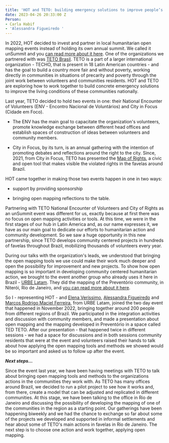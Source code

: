 ```yaml
---
title: 'HOT and TETO: building emergency solutions to improve people’s lives'
date: 2023-04-26 20:33:00 Z
Person:
- Carla Habif
- 'Alessandra Figueiredo '
---
```


In 2022, HOT decided to invest and partner in local humanitarian open mapping events instead of holding its own annual summit. We called it unSummit and you [can read more about it here](https://stories.hotosm.org/2022-hot-unsummit/). One of the organizations we partnered with was [TETO Brasil](https://teto.org.br/?gclid=CjwKCAjw586hBhBrEiwAQYEnHbibZuL_C0KQkjgAA5miu57bm-ZpBBQ5yIa0GbW2gjWvNLB7jJpTJxoCfBQQAvD_BwE). TETO is a part of a larger international organization - TECHO, that is present in 18 Latin American countries - and has the goal to build a country more fair and without poverty, working directly in communities in situations of precarity and poverty through the joint work between volunteers and communities residents. HOT and TETO are exploring how to work together to build concrete emergency solutions to improve the living conditions of these communities nationally.

Last year, TETO decided to hold two events in one: their National Encounter of Volunteers (ENV - Encontro Nacional de Voluntários) and City in Focus (Cidade em Foco).

* The ENV has the main goal to capacitate the organization's volunteers, promote knowledge exchange between different head offices and establish spaces of construction of ideas between volunteers and community members.

* City in Focus, by its turn, is an annual gathering with the intention of promoting debates and reflections around the right to the city. Since, 2021, from City in Focus, TETO has presented the [Map of Rights](https://teto.org.br/mapa-de-direitos/), a civic and open tool that makes visible the violated rights in the favelas around Brazil.

HOT came together in making those two events happen in one in two ways:

* support by providing sponsorship

* bringing open mapping reflections to the table.

Partnering with TETO National Encounter of Volunteers and City of Rights as an unSummit event was different for us, exactly because at first there was no focus on open mapping activities or tools. At this time, we were in the first stages of our hub in Latin America and, as our name expresses it, we have as our main goal to dedicate our efforts to humanitarian action and community development. So we saw a huge opportunity in this new partnership, since TETO develops community centered projects in hundreds of favelas throughout Brazil, mobilizing thousands of volunteers every year.

During our talks with the organization's leads, we understood that bringing the open mapping tools we use could make their work much deeper and open the possibility for improvement and new projects. To show how open mapping is so important in developing community centered humanitarian action, we brought to the event another group who already uses it here in Brazil - [URBE Latam](https://urbe-latam.cos.ufrj.br/). They did the mapping of the Preventório community, in Niterói, Rio de Janeiro, and [you can read more about it here](https://www.hotosm.org/updates/mapping-the-care-of-people-with-urbelatam/).

So I - representing HOT - and [Elena Veríssimo](mailto:elenaverissimo@poli.ufrj.br), [Alessandra Figueiredo](mailto:alessandrafigueiredo@poli.ufrj.br) and [Marcos Rodrigo Maciel Ferreira](mailto:marcosrodrigo@cos.ufrj.br), from URBE Latam, joined the two day event that happened in November 2022, bringing together around 200 people from different regions of Brazil. We participated in the integration activities and discussion with community members, and made a presentation about open mapping and the mapping developed in Preventório in a space called TED TETO. After our presentation - that happened twice in different sessions - we had a space for discussions and in both sessions community residents that were at the event and volunteers raised their hands to talk about how applying the open mapping tools and methods we showed would be so important and asked us to follow up after the event.

***Next steps…***

Since the event last year, we have been having meetings with TETO to talk about bringing open mapping tools and methods to the organizations actions in the communities they work with. As TETO has many offices around Brazil, we decided to run a pilot project to see how it works and, from there, create a model that can be adjusted and replicated in different communities. At this stage, we have been talking to the office in Rio de Janeiro and discussing the possibility of developing the mapping of one of the communities in the region as a starting point. Our gatherings have been happening biweekly and we had the chance to exchange so far about some of the projects we developed and supported in informal settlements and hear about some of TETO's main actions in favelas in Rio de Janeiro. The next step is to choose one action and work together, applying open mapping.